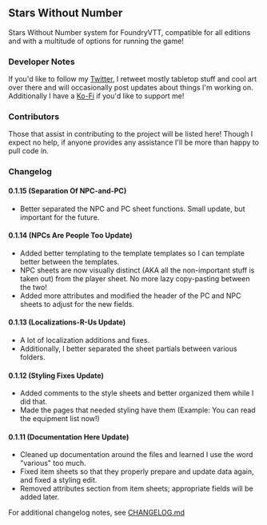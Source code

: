 ## Stars Without Number
Stars Without Number system for FoundryVTT, compatible for all editions and with a multitude of options for running the game!

### Developer Notes
If you'd like to follow my [Twitter](https://twitter.com/ThalissaRemnant), I retweet mostly tabletop stuff and cool art over there and will occasionally post updates about things I'm working on. Additionally I have a [Ko-Fi](https://ko-fi.com/thalissa) if you'd like to support me!

### Contributors
Those that assist in contributing to the project will be listed here! Though I expect no help, if anyone provides any assistance I'll be more than happy to pull code in.

### Changelog
#### 0.1.15 (Separation Of NPC-and-PC)
* Better separated the NPC and PC sheet functions. Small update, but important for the future.

#### 0.1.14 (NPCs Are People Too Update)
* Added better templating to the template templates so I can template better between the templates.
* NPC sheets are now visually distinct (AKA all the non-important stuff is taken out) from the player sheet. No more lazy copy-pasting between the two!
* Added more attributes and modified the header of the PC and NPC sheets to adjust for the new fields.

#### 0.1.13 (Localizations-R-Us Update)
* A lot of localization additions and fixes.
* Additionally, I better separated the sheet partials between various folders.

#### 0.1.12 (Styling Fixes Update)
* Added comments to the style sheets and better organized them while I did that.
* Made the pages that needed styling have them (Example: You can read the equipment list now!)

#### 0.1.11 (Documentation Here Update)
* Cleaned up documentation around the files and learned I use the word "various" too much.
* Fixed item sheets so that they properly prepare and update data again, and fixed a styling edit.
* Removed attributes section from item sheets; appropriate fields will be added later.

For additional changelog notes, see [CHANGELOG.md](https://github.com/thalissa/swn/blob/main/CHANGELOG.md)
